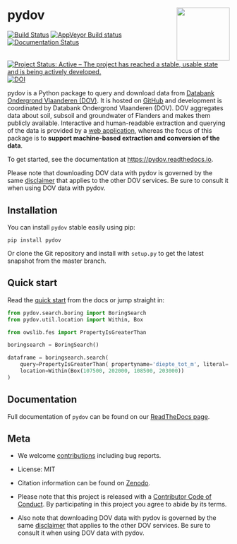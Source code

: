 # pydov <img src="docs/_static/img/logo.png" align="right" alt="" width="120">

[![Build Status](https://travis-ci.org/DOV-Vlaanderen/pydov.svg?branch=master)](https://travis-ci.org/DOV-Vlaanderen/pydov) [![AppVeyor Build status](https://ci.appveyor.com/api/projects/status/4ljy2a0p661v3d9k/branch/master?svg=true)](https://ci.appveyor.com/project/Roel/pydov) [![Documentation Status](https://readthedocs.org/projects/pydov/badge/?version=latest)](https://pydov.readthedocs.io/en/latest/?badge=latest) [![Project Status: Active – The project has reached a stable, usable state and is being actively developed.](https://www.repostatus.org/badges/latest/active.svg)](https://www.repostatus.org/#active) [![DOI](https://zenodo.org/badge/DOI/10.5281/zenodo.2788680.svg)](https://doi.org/10.5281/zenodo.2788680)

pydov is a Python package to query and download data from [Databank Ondergrond Vlaanderen (DOV)](https://www.dov.vlaanderen.be). It is hosted on [GitHub](https://github.com/DOV-Vlaanderen/pydov) and development is coordinated by Databank Ondergrond Vlaanderen (DOV). DOV aggregates data about soil, subsoil and groundwater of Flanders and makes them publicly available. Interactive and human-readable extraction and querying of the data is provided by a [web application](https://www.dov.vlaanderen.be/portaal/?module=verkenner#ModulePage), whereas the focus of this package is to **support machine-based extraction and conversion of the data**.

To get started, see the documentation at https://pydov.readthedocs.io.

Please note that downloading DOV data with pydov is governed by the same [disclaimer](https://www.dov.vlaanderen.be/page/disclaimer) that applies to the other DOV services. Be sure to consult it when using DOV data with pydov.

## Installation

You can install `pydov` stable easily using pip:

```shell script
pip install pydov
```

Or clone the Git repository and install with `setup.py` to get the latest snapshot from the master branch.

## Quick start

Read the [quick start](https://pydov.readthedocs.io/en/stable/quickstart.html) from the docs or jump straight in:

```python
from pydov.search.boring import BoringSearch
from pydov.util.location import Within, Box

from owslib.fes import PropertyIsGreaterThan

boringsearch = BoringSearch()

dataframe = boringsearch.search(
    query=PropertyIsGreaterThan( propertyname='diepte_tot_m', literal='550'),
    location=Within(Box(107500, 202000, 108500, 203000))
)
```

## Documentation

Full documentation of `pydov` can be found on our [ReadTheDocs page](https://pydov.readthedocs.io).

## Meta

- We welcome [contributions](.github/CONTRIBUTING.rst) including bug reports.
- License: MIT
- Citation information can be found on [Zenodo](https://doi.org/10.5281/zenodo.2788680).


- Please note that this project is released with a [Contributor Code of Conduct](.github/CODE_OF_CONDUCT.rst). By participating in this project you agree to abide by its terms.


- Also note that downloading DOV data with pydov is governed by the same [disclaimer](https://www.dov.vlaanderen.be/page/disclaimer) that applies to the other DOV services. Be sure to consult it when using DOV data with pydov.
